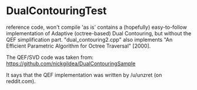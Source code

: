 # DualContouringTest
reference code, won't compile 'as is'
contains a (hopefully) easy-to-follow implementation of Adaptive (octree-based) Dual Contouring, but without the QEF simplification part.
"dual_contouring2.cpp" also implements "An Efficient Parametric Algorithm for Octree Traversal" [2000].


The QEF/SVD code was taken from:
https://github.com/nickgildea/DualContouringSample

It says that the QEF implementation was written by /u/unzret (on reddit.com).
